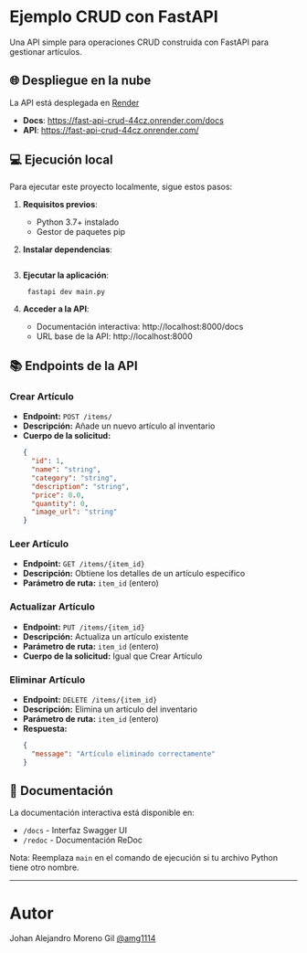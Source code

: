 # Ejemplo CRUD con FastAPI

Una API simple para operaciones CRUD construida con FastAPI para gestionar artículos.

## 🌐 Despliegue en la nube
La API está desplegada en [Render](https://fast-api-crud-44cz.onrender.com/) 

- **Docs**: https://fast-api-crud-44cz.onrender.com/docs
- **API**: https://fast-api-crud-44cz.onrender.com/

## 💻 Ejecución local

Para ejecutar este proyecto localmente, sigue estos pasos:

1. **Requisitos previos**:
   - Python 3.7+ instalado
   - Gestor de paquetes pip

2. **Instalar dependencias**:
   ```pip install -r requirements.txt
   ```

3. **Ejecutar la aplicación**:
   ```
    fastapi dev main.py
   ```

4. **Acceder a la API**:
   - Documentación interactiva: http://localhost:8000/docs
   - URL base de la API: http://localhost:8000

## 📚 Endpoints de la API

### Crear Artículo
- **Endpoint:** `POST /items/`
- **Descripción:** Añade un nuevo artículo al inventario
- **Cuerpo de la solicitud:**
  ```json
  {
    "id": 1,
    "name": "string",
    "category": "string",
    "description": "string",
    "price": 0.0,
    "quantity": 0,
    "image_url": "string"
  }
  ```

### Leer Artículo
- **Endpoint:** `GET /items/{item_id}`
- **Descripción:** Obtiene los detalles de un artículo específico
- **Parámetro de ruta:** `item_id` (entero)

### Actualizar Artículo
- **Endpoint:** `PUT /items/{item_id}`
- **Descripción:** Actualiza un artículo existente
- **Parámetro de ruta:** `item_id` (entero)
- **Cuerpo de la solicitud:** Igual que Crear Artículo

### Eliminar Artículo
- **Endpoint:** `DELETE /items/{item_id}`
- **Descripción:** Elimina un artículo del inventario
- **Parámetro de ruta:** `item_id` (entero)
- **Respuesta:**
  ```json
  {
    "message": "Artículo eliminado correctamente"
  }
  ```

## 📖 Documentación
La documentación interactiva está disponible en:
- `/docs` - Interfaz Swagger UI
- `/redoc` - Documentación ReDoc

Nota: Reemplaza `main` en el comando de ejecución si tu archivo Python tiene otro nombre.

---

# Autor

Johan Alejandro Moreno Gil [@amg1114](https://github.com/amg1114)